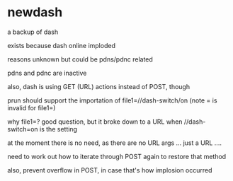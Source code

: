 # newdash

a backup of dash

exists because dash online imploded

reasons unknown but could be pdns/pdnc related

pdns and pdnc are inactive

also, dash is using GET (URL) actions instead of POST, though

prun should support the importation of file1=//dash-switch/on (note = is invalid for file1=)

why file1=? good question, but it broke down to a URL when //dash-switch=on is the setting

at the moment there is no need, as there are no URL args ... just a URL ....

need to work out how to iterate through POST again to restore that method

also, prevent overflow in POST, in case that's how implosion occurred
